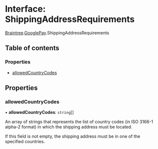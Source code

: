 # Interface: ShippingAddressRequirements

[Braintree](../modules/CdvPurchase.Braintree.md).[GooglePay](../modules/CdvPurchase.Braintree.GooglePay.md).ShippingAddressRequirements

## Table of contents

### Properties

- [allowedCountryCodes](CdvPurchase.Braintree.GooglePay.ShippingAddressRequirements.md#allowedcountrycodes)

## Properties

### allowedCountryCodes

• **allowedCountryCodes**: `string`[]

An array of strings that represents the list of country codes (in ISO 3166-1 alpha-2 format)
in which the shipping address must be located.

If this field is not empty, the shipping address must be in one of the specified countries.
